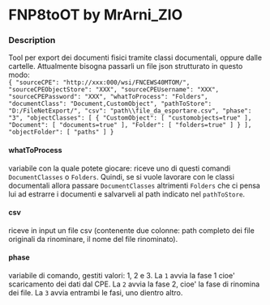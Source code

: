 # FNP8toOT by MrArni_ZIO
### Description
Tool per export dei documenti fisici tramite classi documentali, oppure dalle cartelle.
Attualmente bisogna passarli un file json strutturato in questo modo:<br>
`{
"sourceCPE": "http://xxx:000/wsi/FNCEWS40MTOM/",
"sourceCPEObjectStore": "XXX",
"sourceCPEUsername": "XXX",
"sourceCPEPassword": "XXX",
"whatToProcess": "Folders",
"documentClass": "Document,CustomObject",
"pathToStore": "D:/FileNetExport/",
"csv": "path\\file_da_esportare.csv",
"phase": "3",
"objectClasses": [
{
"CustomObject": [
"customobjects=true"
],
"Document": [
"documents=true"
],
"Folder": [
"folders=true"
]
}
],
"objectFolder": [
"paths"
]
}`
#### whatToProcess
variabile con la quale potete giocare: riceve uno di questi comandi `DocumentClasses` o `Folders`. Quindi, se
si vuole lavorare con le classi documentali allora passare `DocumentClasses` altrimenti `Folders` che ci pensa lui
ad estrarre i documenti e salvarveli al path indicato nel `pathToStore`.
#### csv
riceve in input un file csv (contenente due colonne: path completo dei file originali da rinominare, il nome del file rinominato).
#### phase
variabile di comando, gestiti valori: 1, 2 e 3. La `1` avvia la fase 1 cioe' scaricamento dei dati dal CPE. 
La `2` avvia la fase 2, cioe' la fase di rinomina dei file. La `3` avvia entrambi le fasi, uno dientro altro.
